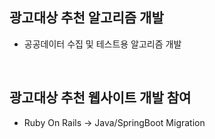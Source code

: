 ## 광고대상 추천 알고리즘 개발
- 공공데이터 수집 및 테스트용 알고리즘 개발
<br/>

## 광고대상 추천 웹사이트 개발 참여
- Ruby On Rails → Java/SpringBoot Migration